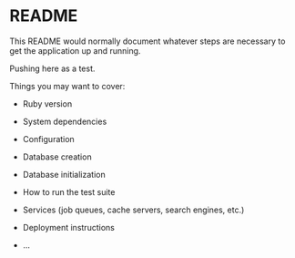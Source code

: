 # README

This README would normally document whatever steps are necessary to get the
application up and running.

Pushing here as a test.

Things you may want to cover:

* Ruby version

* System dependencies

* Configuration

* Database creation

* Database initialization

* How to run the test suite

* Services (job queues, cache servers, search engines, etc.)

* Deployment instructions

* ...
